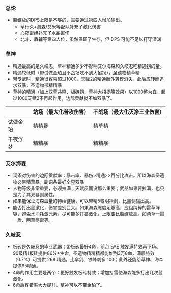 ### 总论

- 超绽放的DPS上限是不够的，需要通过第四人增加输出。
  - 草行久+海森/艾米等配队补充了激化伤害
  - 心夜雷妲补充了水系直伤
  - 北斗、盾辅等第四人位，虽然保证了生存，但 DPS 可能不足以打穿深渊

### 草神
- 精通最高的是久岐忍，草神精通多少不影响艾尔海森和久岐忍吃精通拐的量。
- 精通较低时（带试做金珀且不战场吃不到大招拐），圣遗物精草精
- 带专武时，精通很容易超过1000，天赋2的精通额外转模消失，此后应转而追求双暴，圣遗物带精精暴
- 草神的精通（加上双草共鸣、板砖拐、草神大招拐等效果）以1000整为宜，超过1000天赋2不再起作用，边际贡献就不如双暴了。

|          | 站场（最大化普攻伤害） | 不战场（最大化灭净三业伤害） |
| -------- | ---------------------- | ---------------------------- |
| 试做金珀 | 精精暴                 | 精草精                       |
| 千夜浮梦 | 精精暴                 | 精精暴                       |




### 艾尔海森

- 词条对伤害的边际贡献率：暴击率、暴伤>精通>>百分比攻击。所以海森圣遗物必带精草暴，副词条最好全歪双暴
- 人物等级非常重要，必须拉满；天赋反而没那么重要；武器如果要拉满，也只是为了其双暴副属性。
- 如果能保证海森血量的持续健康，可以带精5黎明神剑，比黑剑输出高。
- 能否打出蔓激化，伤害差别巨大。如果海森练度足够高，应组纯粹的雷草阵容，避免水消耗激元素，尽可能多打蔓激化，上限要比超绽放高。如两草一雷一盾、两草两雷等。

### 久岐忍

- 板砖是久岐忍的毕业武器：带板砖最好4命，前台 EAE 触发满特效再下场。90级精1板砖提供86%+生命，圣遗物精精精都能堆到3万8血，满层特效（0.7%）可提供 268 精通，比伞剑、铁峰刺多 100；此外还能给草神、海森提供95精通。
- 4命的作用主要是两个：更好触发板砖特效；增加挂雷使海森能多打出几次蔓激化。
- 6命后容错率大大提升，草神可以不带金珀了。